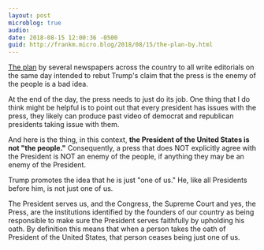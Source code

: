 ```yaml
---
layout: post
microblog: true
audio: 
date: 2018-08-15 12:00:36 -0500
guid: http://frankm.micro.blog/2018/08/15/the-plan-by.html
---
```

[The plan](https://www.politico.com/magazine/amp/story/2018/08/14/americas-newspapers-just-played-right-into-trumps-hands-219360?utm_source=API+Need+to+Know+newsletter&utm_campaign=298c4fe52c-EMAIL_CAMPAIGN_2018_08_15_12_12&utm_medium=email&utm_term=0_e3bf78af04-298c4fe52c-34806089&__twitter_impression=true) by several newspapers across the country to all write editorials on the same day intended to rebut Trump's claim that the press is the enemy of the people is a bad idea. 

At the end of the day, the press needs to just do its job. One thing that I do think might be helpful is to point out that every president has issues with the press, they likely can produce past video of democrat and republican presidents taking issue with them.

And here is the thing, in this context, **the President of the United States is not "the people."** Consequently, a press that does NOT explicitly agree with the President is NOT an enemy of the people, if anything they may be an enemy of the President. 

Trump promotes the idea that he is just "one of us." He, like all Presidents before him, is not just one of us. 

The President serves us, and the Congress, the Supreme Court and yes, the Press, are the institutions identified by the founders of our country as being responsible to make sure the President serves faithfully by upholding his oath. By definition this means that when a person takes the oath of President of the United States, that person ceases being just one of us.
